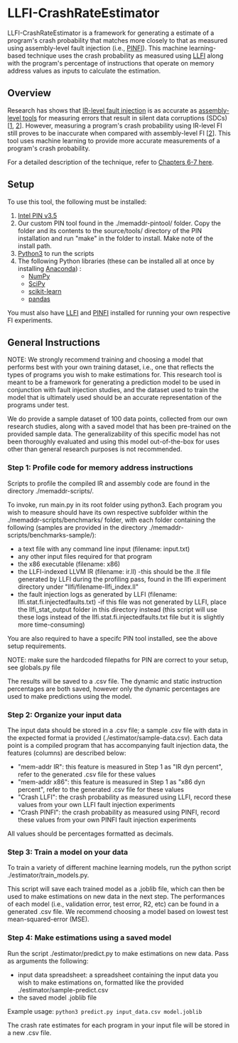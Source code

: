 # LLFI-CrashRateEstimator

LLFI-CrashRateEstimator is a framework for generating a estimate of a program's crash probability that matches more closely to that as measured using assembly-level fault injection (i.e., [PINFI](https://github.com/DependableSystemsLab/PINFI)). This machine learning-based technique uses the crash probability as measured using [LLFI](https://github.com/DependableSystemsLab/LLFI) along with the program's percentage of instructions that operate on memory address values as inputs to calculate the estimation.

## Overview

Research has shows that [IR-level fault injection](https://github.com/DependableSystemsLab/LLFI) is as accurate as [assembly-level tools](https://github.com/DependableSystemsLab/PINFI) for measuring errors that result in silent data corruptions (SDCs) \[[1](https://doi.org/10.1109/DSN.2014.2), [2](http://blogs.ubc.ca/karthik/files/2019/08/issre19-paper.pdf)\]. However, measuring a program's crash probability using IR-level FI still proves to be inaccurate when compared with assembly-level FI \[[2](http://blogs.ubc.ca/karthik/files/2019/08/issre19-paper.pdf)\]. This tool uses machine learning to provide more accurate measurements of a program's crash probability.

For a detailed description of the technique, refer to [Chapters 6-7 here](http://hdl.handle.net/2429/71948).

## Setup

To use this tool, the following must be installed:

1. [Intel PIN v3.5](https://github.com/DependableSystemsLab/ISSRE19/tree/master/Tools/PIN-v3.5)
2. Our custom PIN tool found in the ./memaddr-pintool/ folder. Copy the folder and its contents to the source/tools/ directory of the PIN installation and run "make" in the folder to install. Make note of the install path.
3. [Python3](https://www.python.org/download/releases/3.0/) to run the scripts
4. The following Python libraries (these can be installed all at once by installing [Anaconda](https://docs.continuum.io/anaconda/)) :
    - [NumPy](https://numpy.org/)
    - [SciPy](https://scipy.org/install.html)
    - [scikit-learn](https://scikit-learn.org/stable/install.html)
    - [pandas](https://pandas.pydata.org/pandas-docs/stable/install.html)

You must also have [LLFI](https://github.com/DependableSystemsLab/LLFI) and [PINFI](https://github.com/DependableSystemsLab/PINFI) installed for running your own respective FI experiments.
    
## General Instructions

NOTE: We strongly recommend training and choosing a model that performs best with your own training dataset, i.e., one that reflects the types of programs you wish to make estimations for. This research tool is meant to be a framework for generating a prediction model to be used in conjunction with fault injection studies, and the dataset used to train the model that is ultimately used should be an accurate representation of the programs under test.

We do provide a sample dataset of 100 data points, collected from our own research studies, along with a saved model that has been pre-trained on the provided sample data. The generalizability of this specific model has not been thoroughly evaluated and using this model out-of-the-box for uses other than general research purposes is not recommended.

### Step 1: Profile code for memory address instructions

Scripts to profile the compiled IR and assembly code are found in the directory ./memaddr-scripts/.

To invoke, run main.py in its root folder using python3. Each 
program you wish to measure should have its own respective subfolder 
within the ./memaddr-scripts/benchmarks/ folder, with each folder containing the following (samples are provided in the directory ./memaddr-scripts/benchmarks-sample/):

 - a text file with any command line input (filename: input.txt)
 - any other input files required for that program
 - the x86 executable (filename: x86) 
 - the LLFI-indexed LLVM IR (filename: ir.ll)
       -this should be the .ll file generated by LLFI during the profiling pass, found in the llfi experiment directory under "llfi/filename-llfi_index.ll"
 - the fault injection logs as generated by LLFI 
   (filename: llfi.stat.fi.injectedfaults.txt)
       -if this file was not generated by LLFI, place the llfi\_stat\_output folder in this directory instead (this script will use these logs instead of the llfi.stat.fi.injectedfaults.txt file but it is slightly more time-consuming)

You are also required to have a specifc PIN tool installed, see the above setup requirements.

NOTE: make sure the hardcoded filepaths for PIN are correct to your setup, see globals.py file

The results will be saved to a .csv file. The dynamic and static instruction percentages are both saved, however only the dynamic percentages are used to make predictions using the model.

### Step 2: Organize your input data

The input data should be stored in a .csv file; a sample .csv file with data in the expected format ia provided (./estimator/sample-data.csv). Each data point is a compiled program that has accompanying fault injection data, the features (columns) are described below:

- "mem-addr IR": this feature is measured in Step 1 as "IR dyn percent", refer to the generated .csv file for these values
- "mem-addr x86": this feature is measured in Step 1 as "x86 dyn percent", refer to the generated .csv file for these values
- "Crash LLFI": the crash probability as measured using LLFI, record these values from your own LLFI fault injection experiments 
- "Crash PINFI": the crash probability as measured using PINFI, record these values from your own PINFI fault injection experiments 

All values should be percentages formatted as decimals.

### Step 3: Train a model on your data

To train a variety of different machine learning models, run the python script ./estimator/train_models.py. 

This script will save each trained model as a .joblib file, which can then be used to make estimations on new data in the next step. The performances of each model (i.e., validation error, test error, R2, etc) can be found in a generated .csv file. We recommend choosing a model based on lowest test mean-squared-error (MSE). 

### Step 4: Make estimations using a saved model

Run the script ./estimator/predict.py to make estimations on new data. Pass as arguments the following:

- input data spreadsheet: a spreadsheet containing the input data you wish to make estimations on, formatted like the provided ./estimator/sample-predict.csv
- the saved model .joblib file

Example usage: `python3 predict.py input_data.csv model.joblib`

The crash rate estimates for each program in your input file will be stored in a new .csv file.

